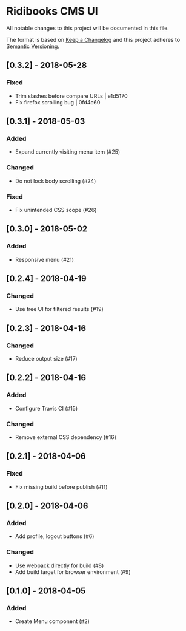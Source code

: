 # Ridibooks CMS UI
All notable changes to this project will be documented in this file.

The format is based on [Keep a Changelog](http://keepachangelog.com/en/1.0.0/)
and this project adheres to [Semantic Versioning](http://semver.org/spec/v2.0.0.html).

## [0.3.2] - 2018-05-28
### Fixed
- Trim slashes before compare URLs | e1d5170
- Fix firefox scrolling bug | 0fd4c60 

## [0.3.1] - 2018-05-03
### Added
- Expand currently visiting menu item (#25)
### Changed
- Do not lock body scrolling (#24)
### Fixed
- Fix unintended CSS scope (#26) 

## [0.3.0] - 2018-05-02
### Added
- Responsive menu (#21)

## [0.2.4] - 2018-04-19
### Changed
- Use tree UI for filtered results (#19)

## [0.2.3] - 2018-04-16
### Changed
- Reduce output size (#17)

## [0.2.2] - 2018-04-16
### Added
- Configure Travis CI (#15)
### Changed
- Remove external CSS dependency (#16)

## [0.2.1] - 2018-04-06
### Fixed
- Fix missing build before publish (#11)

## [0.2.0] - 2018-04-06
### Added
- Add profile, logout buttons (#6)
### Changed
- Use webpack directly for build (#8)
- Add build target for browser environment (#9)

## [0.1.0] - 2018-04-05
### Added
- Create Menu component (#2)
